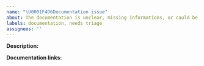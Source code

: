 ```yaml
---
name: "\U0001F4D6Documentation issue"
about: The documentation is unclear, missing informations, or could be improved
labels: documentation, needs triage
assignees: ''
---
```


<!--
  Documentation issues are a great way for newcomers to contribute to
  open source projects! If you have time please consider opening a
  Pull Request with your documentation changes.
-->

**Description:**

<!--
  Please provide as much detail as possible about your issue,
  please refrain from asking for solutions to specific problems
  with your code. This template is to report issues with the
  official Emotion documentation.
-->

**Documentation links:**

<!--
  If existing documentation is available, but needs to be improved,
  is wrong, or unclear, please post here the relevant 
  https://emotion.sh/docs URLs
-->
